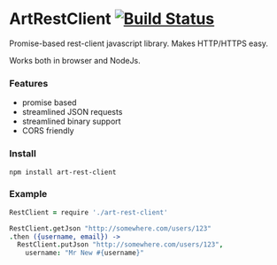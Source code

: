 # ArtRestClient [![Build Status](https://travis-ci.org/imikimi/art-rest-client.svg?branch=master)](https://travis-ci.org/imikimi/art-rest-client)

Promise-based rest-client javascript library. Makes HTTP/HTTPS easy.

Works both in browser and NodeJs.

### Features
* promise based
* streamlined JSON requests
* streamlined binary support
* CORS friendly

### Install

```
npm install art-rest-client
```

### Example
```coffeescript
RestClient = require './art-rest-client'

RestClient.getJson "http://somewhere.com/users/123"
.then ({username, email}) ->
  RestClient.putJson "http://somewhere.com/users/123",
    username: "Mr New #{username}"
```